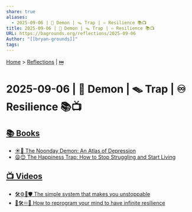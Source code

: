 ```yaml
---
share: true
aliases:
  - 2025-09-06 | 👿 Demon | 🪤 Trap | ♾️ Resilience 📚📺
title: 2025-09-06 | 👿 Demon | 🪤 Trap | ♾️ Resilience 📚📺
URL: https://bagrounds.org/reflections/2025-09-06
Author: "[[bryan-grounds]]"
tags:
---
```

[Home](../index.md) > [Reflections](./index.md) | [⏮️](./2025-09-05.md)  
# 2025-09-06 | 👿 Demon | 🪤 Trap | ♾️ Resilience 📚📺  
## [📚 Books](../books/index.md)  
- [☀️👿 The Noonday Demon: An Atlas of Depression](../books/the-noonday-demon-an-atlas-of-depression.md)  
- [😩😊 The Happiness Trap: How to Stop Struggling and Start Living](../books/the-happiness-trap-how-to-stop-struggling-and-start-living.md)  
  
## [📺 Videos](../videos/index.md)  
- [🛠️⚙️🚀🛡️ The simple system that makes you unstoppable](../videos/the-simple-system-that-makes-you-unstoppable.md)  
- [🧠🛠️♾️💪 How to reprogram your mind to have infinite resilience](../videos/how-to-reprogram-your-mind-to-have-infinite-resilience.md)
